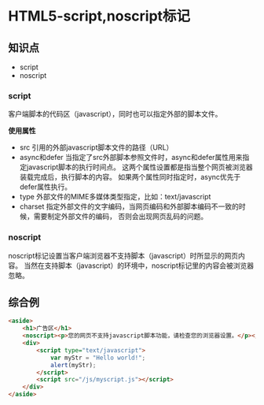 HTML5-script,noscript标记
========================

## 知识点

* script
* noscript

### script

客户端脚本的代码区（javascript），同时也可以指定外部的脚本文件。

**使用属性**

* src
引用的外部javascript脚本文件的路径（URL）
* async和defer
当指定了src外部脚本参照文件时，async和defer属性用来指定javascript脚本的执行时间点。
这两个属性设置都是指当整个网页被浏览器装载完成后，执行脚本的内容。
如果两个属性同时指定时，async优先于defer属性执行。
* type
外部文件的MIME多媒体类型指定，比如：text/javascript
* charset
指定外部文件的文字编码，当网页编码和外部脚本编码不一致的时候，需要制定外部文件的编码，
否则会出现网页乱码的问题。

### noscript

noscript标记设置当客户端浏览器不支持脚本（javascript）时所显示的网页内容。
当然在支持脚本（javascript）的环境中，noscript标记里的内容会被浏览器忽略。

## 综合例

~~~html
<aside>
    <h1>广告区</h1>
    <noscript><p>您的网页不支持javascript脚本功能，请检查您的浏览器设置。</p></noscript>
    <div>
        <script type="text/javascript">
            var myStr = "Hello world!";
            alert(myStr);
        </script>
        <script src="/js/myscript.js"></script>
    </div>
</aside>
~~~
